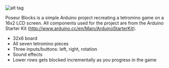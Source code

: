 ![alt tag](http://alzkun.github.io/poseur-blocks/poseur-blocks.jpg)

Poseur Blocks is a simple Arduino project recreating a tetromino game on a 16x2 LCD screen. All components used for the project are from the Arduino Starter Kit (http://www.arduino.cc/en/Main/ArduinoStarterKit).

* 32x6 board
* All seven tetromino pieces
* Three inputs/buttons: left, right, rotation
* Sound effects
* Lower rows gets blocked incrementally as you progress in the game
